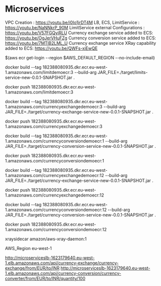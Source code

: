 # Microservices

VPC Creation : https://youtu.be/i0Io1jrDT4M
LB, ECS, LimitService : https://youtu.be/NaNNkrP_90M
LimitService external Configurations : https://youtu.be/V57FGQyiRLU
Currency exchange service added to ECS: https://youtu.be/OgJerVHuFZg
Currency conversion service added to ECS: https://youtu.be/7MTIB2LML_U
Currency exchange service XRay capability added to ECS: https://youtu.be/QWFs-xiEwQE


$(aws ecr get-login --region $AWS_DEFAULT_REGION --no-include-email)

docker build --tag 182388080935.dkr.ecr.eu-west-1.amazonaws.com/limitdemoecr:3 --build-arg JAR_FILE=./target/limits-service-new-0.0.1-SNAPSHOT.jar .

docker push 182388080935.dkr.ecr.eu-west-1.amazonaws.com/limitdemoecr:3




docker build --tag 182388080935.dkr.ecr.eu-west-1.amazonaws.com/currencyexchangedemoecr:3 --build-arg JAR_FILE=./target/currency-exchange-service-new-0.0.1-SNAPSHOT.jar .

docker push 182388080935.dkr.ecr.eu-west-1.amazonaws.com/currencyexchangedemoecr:3


docker build --tag 182388080935.dkr.ecr.eu-west-1.amazonaws.com/currencyconversiondemoecr:1 --build-arg JAR_FILE=./target/currency-conversion-service-new-0.0.1-SNAPSHOT.jar .

docker push 182388080935.dkr.ecr.eu-west-1.amazonaws.com/currencyconversiondemoecr:1



docker build --tag 182388080935.dkr.ecr.eu-west-1.amazonaws.com/currencyexchangedemoecr:12 --build-arg JAR_FILE=./target/currency-exchange-service-new-0.0.1-SNAPSHOT.jar .

docker push 182388080935.dkr.ecr.eu-west-1.amazonaws.com/currencyexchangedemoecr:12

docker build --tag 182388080935.dkr.ecr.eu-west-1.amazonaws.com/currencyconversiondemoecr:12 --build-arg JAR_FILE=./target/currency-conversion-service-new-0.0.1-SNAPSHOT.jar .

docker push 182388080935.dkr.ecr.eu-west-1.amazonaws.com/currencyconversiondemoecr:12


xraysidecar
amazon/aws-xray-daemon:1

AWS_Region
eu-west-1




http://microserviceslb-1623179640.eu-west-1.elb.amazonaws.com/api/currency-exchange/currency-exchange/from/EUR/to/INR
http://microserviceslb-1623179640.eu-west-1.elb.amazonaws.com/api/currency-conversion/currency-converter/from/EUR/to/INR/quantity/100
